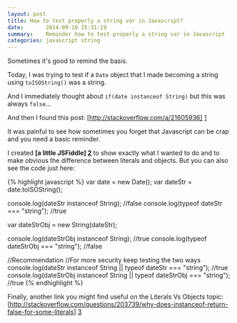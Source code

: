 ```yaml
---
layout: post
title: How to test properly a string var in Javascript?
date:       2014-09-10 15:31:19
summary:    Reminder how to test properly a string var in Javascript
categories: javascript string
---
```


Sometimes it's good to remind the basis.

Today, I was trying to test if a `Date` object that I made becoming a string using `toISOString()` was a string.

And I immediately thought about `if(date instanceof String)` but this was always `false`...

And then I found this post: [http://stackoverflow.com/a/21605936] [1]

It was painful to see how sometimes you forget that Javascript can be crap and you need a basic reminder.

I created **[a little JSFiddle] [2]** to show exactly what I wanted to do and to make obvious the difference between literals and objects.
But you can also see the code just here:

{% highlight javascript %}
var date = new Date();
var dateStr = date.toISOString();

console.log(dateStr instanceof String); //false
console.log(typeof dateStr === "string"); //true

var dateStrObj = new String(dateStr);

console.log(dateStrObj instanceof String); //true
console.log(typeof dateStrObj === "string"); //false

//Recommendation
//For more security keep testing the two ways
console.log(dateStr instanceof String || typeof dateStr === "string"); //true
console.log(dateStrObj instanceof String || typeof dateStrObj === "string"); //true
{% endhighlight %}

Finally, another link you might find useful on the Literals Vs Objects topic: [http://stackoverflow.com/questions/203739/why-does-instanceof-return-false-for-some-literals] [3]

  [1]: http://stackoverflow.com/a/21605936
  [2]: http://jsfiddle.net/vatweb/Lcw7fz88/
  [3]: http://stackoverflow.com/questions/203739/why-does-instanceof-return-false-for-some-literals
